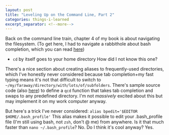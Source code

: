 ```yaml
---
layout: post
title: "Leveling Up on the Command Line, Part 2"
categories: things-i-learned
excerpt_separator: <!--more-->
---
```


Back on the command line train, chapter 4 of my book is about navigating the filesystem. (To get here, I had to navigate a rabbithole about bash completion, which you can read [here](2024-09-02-complete-rabbithole.md))

- `cd` by itself goes to your home directory
How did I not know this one?



There's a nice section about creating aliases to frequently-used directories, which I've honestly never considered because tab completion+my fast typing means it's not that difficult to switch to `~/my/faraway/directory/with/lots/of/subfolders`. There's sample source code (also [here](https://resources.oreilly.com/examples/0636920601098/-/blob/master/ch04/qcd?ref_type=heads)) to define a `qcd` function that takes tab completion and swaps to any predefined directory. I'm not _massively_ excited about this but may implement it on my work computer anyway.

But here's a trick I've never considered:
`alias bpedit='$EDITOR $HOME/.bash_profile'`
This alias makes it possible to edit your .bash_profile file (I'm still using bash, not `zsh`, don't @ me) from anywhere. Is it that much faster than `nano ~/.bash_profile`? No. Do I think it's cool anyway? Yes.

